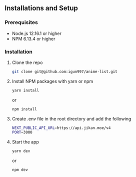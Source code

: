 ## Installations and Setup

### Prerequisites

- Node.js 12.16.1 or higher
- NPM 6.13.4 or higher

### Installation

1. Clone the repo
   ```sh
   git clone git@github.com:igun997/anime-list.git
    ```
2. Install NPM packages with yarn or npm
   ```sh
   yarn install
   ```
   or
    ```sh
    npm install
    ```
3. Create .env file in the root directory and add the following
   ```sh
   NEXT_PUBLIC_API_URL=https://api.jikan.moe/v4
   PORT=3000
   ```
4. Start the app
   ```sh
   yarn dev
   ```
   or
    ```sh
    npm dev
    ```
   
